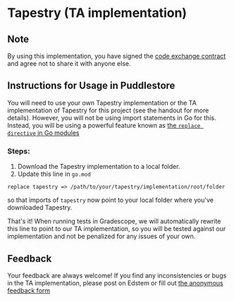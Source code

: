 # Tapestry (TA implementation)

## Note
By using this implementation, you have signed the [code exchange contract](https://forms.gle/CMdu42Wpf5cMos6n8)
and agree not to share it with anyone else.

## Instructions for Usage in Puddlestore

You will need to use your own Tapestry implementation or the TA implementation of Tapestry for this project (see the handout for more details). However, you will not be using import statements in Go for this. Instead, you will be using a powerful feature known as [the `replace directive` in Go modules](https://thewebivore.com/using-replace-in-go-mod-to-point-to-your-local-module/)

### Steps:

1. Download the Tapestry implementation to a local folder. 
2. Update this line in `go.mod`

```
replace tapestry => /path/to/your/tapestry/implementation/root/folder
```

so that imports of `tapestry` now point to your local folder where you've downloaded Tapestry. 

That's it! When running tests in Gradescope, we will automatically rewrite this line to point to our TA implementation, so you will be tested against our implementation and not be penalized for any issues of your own. 



## Feedback
Your feedback are always welcome! If you find any inconsistencies or bugs in the TA implementation,
please post on Edstem or fill out [the anonymous feedback form](http://cs.brown.edu/courses/cs138/s22/feedback.html)
